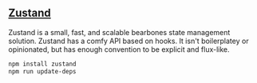## [Zustand](https://https://zustand.docs.pmnd.rs/)

Zustand is a small, fast, and scalable bearbones state management solution. Zustand has a comfy API based on hooks. It isn't boilerplatey or opinionated, but has enough convention to be explicit and flux-like.

```bash
npm install zustand
npm run update-deps
```
